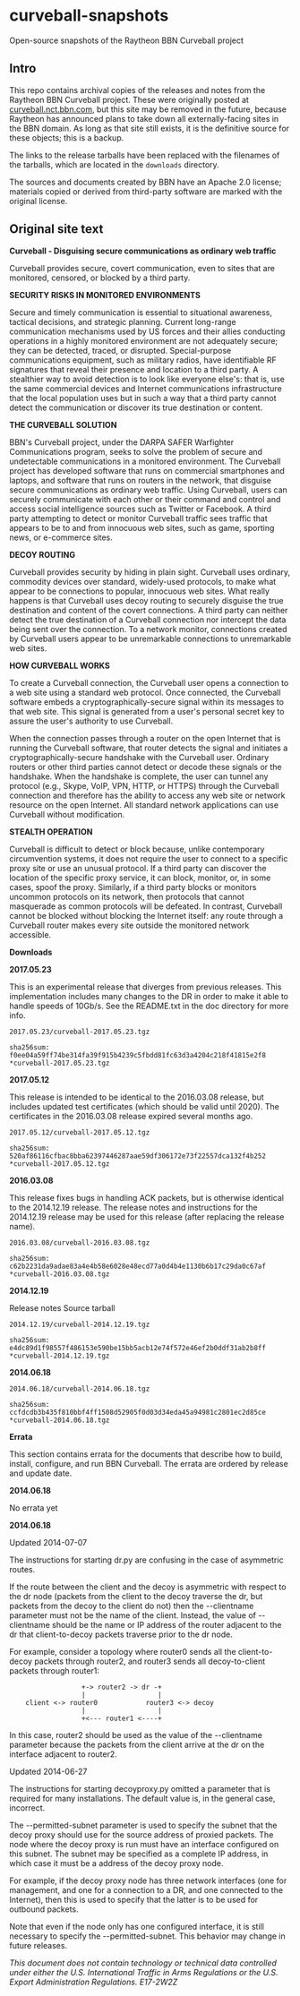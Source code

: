 # curveball-snapshots
Open-source snapshots of the Raytheon BBN Curveball project

## Intro

This repo contains archival copies of the releases and notes
from the Raytheon BBN Curveball project.  These were originally
posted at [curveball.nct.bbn.com](https://curveball.nct.bbn.com),
but this site may be removed in the future, because Raytheon
has announced plans to take down all externally-facing sites
in the BBN domain.  As long as that site still exists, it is
the definitive source for these objects; this is a backup.

The links to the release tarballs have been replaced with the
filenames of the tarballs, which are located in the `downloads`
directory.

The sources and documents created by BBN have an Apache 2.0 license;
materials copied or derived from third-party software are marked
with the original license.

## Original site text

**Curveball - Disguising secure communications as ordinary web traffic**

Curveball provides secure, covert communication, even to sites that
are monitored, censored, or blocked by a third party.

**SECURITY RISKS IN MONITORED ENVIRONMENTS**

Secure and timely communication is essential to situational awareness,
tactical decisions, and strategic planning. Current long-range
communication mechanisms used by US forces and their allies conducting
operations in a highly monitored environment are not adequately
secure; they can be detected, traced, or disrupted. Special-purpose
communications equipment, such as military radios, have identifiable
RF signatures that reveal their presence and location to a third
party. A stealthier way to avoid detection is to look like everyone
else's: that is, use the same commercial devices and Internet
communications infrastructure that the local population uses but
in such a way that a third party cannot detect the communication
or discover its true destination or content.

**THE CURVEBALL SOLUTION**

BBN's Curveball project, under the DARPA SAFER Warfighter Communications
program, seeks to solve the problem of secure and undetectable
communications in a monitored environment. The Curveball project
has developed software that runs on commercial smartphones and
laptops, and software that runs on routers in the network, that
disguise secure communications as ordinary web traffic. Using
Curveball, users can securely communicate with each other or their
command and control and access social intelligence sources such as
Twitter or Facebook. A third party attempting to detect or monitor
Curveball traffic sees traffic that appears to be to and from
innocuous web sites, such as game, sporting news, or e-commerce
sites.

**DECOY ROUTING**

Curveball provides security by hiding in plain sight. Curveball
uses ordinary, commodity devices over standard, widely-used protocols,
to make what appear to be connections to popular, innocuous web
sites. What really happens is that Curveball uses decoy routing to
securely disguise the true destination and content of the covert
connections. A third party can neither detect the true destination
of a Curveball connection nor intercept the data being sent over
the connection. To a network monitor, connections created by Curveball
users appear to be unremarkable connections to unremarkable web
sites.

**HOW CURVEBALL WORKS**

To create a Curveball connection, the Curveball user opens a
connection to a web site using a standard web protocol. Once
connected, the Curveball software embeds a cryptographically-secure
signal within its messages to that web site. This signal is generated
from a user's personal secret key to assure the user's authority
to use Curveball.

When the connection passes through a router on the open Internet
that is running the Curveball software, that router detects the
signal and initiates a cryptographically-secure handshake with the
Curveball user. Ordinary routers or other third parties cannot
detect or decode these signals or the handshake. When the handshake
is complete, the user can tunnel any protocol (e.g., Skype, VoIP,
VPN, HTTP, or HTTPS) through the Curveball connection and therefore
has the ability to access any web site or network resource on the
open Internet. All standard network applications can use Curveball
without modification.

**STEALTH OPERATION**

Curveball is difficult to detect or block because, unlike contemporary
circumvention systems, it does not require the user to connect to
a specific proxy site or use an unusual protocol. If a third party
can discover the location of the specific proxy service, it can
block, monitor, or, in some cases, spoof the proxy. Similarly, if
a third party blocks or monitors uncommon protocols on its network,
then protocols that cannot masquerade as common protocols will be
defeated. In contrast, Curveball cannot be blocked without blocking
the Internet itself: any route through a Curveball router makes
every site outside the monitored network accessible.

**Downloads**

**2017.05.23**

This is an experimental release that diverges from previous releases.
This implementation includes many changes to the DR in order to
make it able to handle speeds of 10Gb/s. See the README.txt in the
doc directory for more info.

`2017.05.23/curveball-2017.05.23.tgz`

`sha256sum: f0ee04a59ff74be314fa39f915b4239c5fbdd81fc63d3a4204c218f41815e2f8 *curveball-2017.05.23.tgz`

**2017.05.12** 

This release is intended to be identical to the 2016.03.08 release,
but includes updated test certificates (which should be valid until
2020). The certificates in the 2016.03.08 release expired several
months ago.

`2017.05.12/curveball-2017.05.12.tgz`

`sha256sum: 520af86116cfbac8bba62397446287aae59df306172e73f22557dca132f4b252 *curveball-2017.05.12.tgz`

**2016.03.08**

This release fixes bugs in handling ACK packets, but is otherwise
identical to the 2014.12.19 release. The release notes and instructions
for the 2014.12.19 release may be used for this release (after
replacing the release name).

`2016.03.08/curveball-2016.03.08.tgz`

`sha256sum: c62b2231da9adae83a4e4b58e6028e48ecd77a0d4b4e1130b6b17c29da0c67af *curveball-2016.03.08.tgz`

**2014.12.19**

Release notes
Source tarball 

`2014.12.19/curveball-2014.12.19.tgz`

`sha256sum: e4dc89d1f98557f486153e590be15bb5acb12e74f572e46ef2b0ddf31ab2b8ff *curveball-2014.12.19.tgz`

**2014.06.18**

`2014.06.18/curveball-2014.06.18.tgz`

`sha256sum: ccfdcdb3b435f810bbf4ff1508d52905f0d03d34eda45a94981c2801ec2d85ce *curveball-2014.06.18.tgz`

**Errata**

This section contains errata for the documents that describe how
to build, install, configure, and run BBN Curveball. The errata are
ordered by release and update date.

**2014.06.18**

No errata yet

**2014.06.18**

Updated 2014-07-07

The instructions for starting dr.py are confusing in the case of
asymmetric routes.

If the route between the client and the decoy is asymmetric with
respect to the dr node (packets from the client to the decoy traverse
the dr, but packets from the decoy to the client do not) then the
--clientname parameter must not be the name of the client. Instead,
the value of --clientname should be the name or IP address of the
router adjacent to the dr that client-to-decoy packets traverse
prior to the dr node.

For example, consider a topology where router0 sends all the
client-to-decoy packets through router2, and router3 sends all
decoy-to-client packets through router1:

```
                  +-> router2 -> dr -+
                  |                  |
    client <-> router0            router3 <-> decoy
                  |                  |
                  +<--- router1 <----+
```
    
In this case, router2 should be used as the value of the --clientname
parameter because the packets from the client arrive at the dr on
the interface adjacent to router2.

Updated 2014-06-27

The instructions for starting decoyproxy.py omitted a parameter
that is required for many installations. The default value is, in
the general case, incorrect.

The --permitted-subnet parameter is used to specify the subnet that
the decoy proxy should use for the source address of proxied packets.
The node where the decoy proxy is run must have an interface
configured on this subnet. The subnet may be specified as a complete
IP address, in which case it must be a address of the decoy proxy
node.

For example, if the decoy proxy node has three network interfaces
(one for management, and one for a connection to a DR, and one
connected to the Internet), then this is used to specify that the
latter is to be used for outbound packets.

Note that even if the node only has one configured interface, it
is still necessary to specify the --permitted-subnet. This behavior
may change in future releases.

*This document does not contain technology or technical data controlled
under either the U.S. International Traffic in Arms Regulations or
the U.S. Export Administration Regulations. E17-2W2Z*




